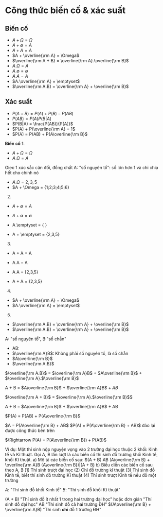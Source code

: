# Công thức biến cố & xác suất

## **Biến cố**

- $A + \Omega =\Omega$
- $A + \emptyset = A$
- $A + A = A$
- $A + \overline{\rm A} = \Omega$
- $\overline{\rm A + B} = \overline{\rm A}.\overline{\rm B}$
- $A.\Omega = A$
- $A.\emptyset = \emptyset$
- $A.A = A$
- $A.\overline{\rm A} = \emptyset$
- $\overline{\rm A.B} = \overline{\rm A} + \overline{\rm B}$

## **Xác suất**

- $P(A + B) = P(A) + P(B) - P(AB)$
- $P(AB) = P(A)P(B|A)$
- $P(B|A) = \frac{P(AB)}{P(A)}$
- $P(A) + P(\overline{\rm A} = 1$
- $P(A) = P(AB) + P(A\overline{\rm B}$

**Biến cố**
1. 
- $A + \Omega =\Omega$
- $A.\Omega = A$

Gieo 1 xúc sắc cân đối, đồng chất
A: "số nguyên tố": số lớn hơn 1 và chỉ chia hết cho chính nó

- $A.\Omega = {2,3,5}$
- $A + \Omega = {1;2;3;4;5;6}

2. 
- $A + \emptyset = A$
- $A + \emptyset = \emptyset$

- A.\emptyset = { }
- A + \emptyset = {2,3,5}

3. 
- A + A = A
- A.A = A

- A.A = {2,3,5}
- A + A = {2,3,5}

4.
- $A + \overline{\rm A} = \Omega$
- $A.\overline{\rm A} = \emptyset$

5.

- $\overline{\rm A.B} = \overline{\rm A} + \overline{\rm B}$
- $\overline{\rm A.B} = \overline{\rm A} + \overline{\rm B}$

A: "số nguyên tố", B:"số chẵn"
- AB: 
- $\overline{\rm A}B$: Không phải số nguyên tố, là số chẵn
- $A\overline{\rm B}$
- $\overline{\rm A.B}$

$\overline{\rm A.B}$ = $\overline{\rm A}B$ + $A\overline{\rm B}$ + $\overline{\rm A}.$\overline{\rm B}$

A + B = $A\overline{\rm B}$ + $\overline{\rm A}B$ + $AB$

$\overline{\rm A + B}$ = $\overline{\rm A}.$\overline{\rm B}$$

A + B = $A\overline{\rm B}$ + $\overline{\rm A}B$ + AB

$P(A) = P(AB) + P(A\overline{\rm B}$

$A = P(A\overline{\rm B} + AB$
$P(A) = P(A\overline{\rm B} + AB)$ đảo lại được công thức bên trên

$\Rightarrow P(A) = P(A\overline{\rm B}) + P(AB)$

Ví dụ: Một thí sinh nộp nguyện vọng vào 2 trường đại học thuộc 2 khối: Kinh tế và Kĩ thuật. Gọi A, B lần lượt là các biến cố thí sinh đỗ trường khối Kinh tế, khối Kĩ thuật.
a) Mô tả các biến cố sau: $(A + B)   AB   (A\overline{\rm B} + \overline{\rm A}B    (A\overline{\rm B})|(A + B)
b) Biểu diễn các biến cố sau theo A, B
  (1) Thí sinh trượt đại học
  (2) Chỉ đỗ trường kĩ thuật
  (3) Thí sinh đỗ Kinh tế, biết thí sinh đỗ trường Kĩ thuật
  (4) Thí sinh trượt Kinh tế nếu đỗ một trường

$A$: "Thí sinh đỗ khối Kinh tế"
$B$: "Thí sinh đỗ khối Kĩ thuật"

(A + B) "Thí sinh đỗ ít nhất 1 trong hai trường đại học" hoặc đơn giản "Thí sinh đỗ đại học"
AB "Thí sinh đỗ cả hai trường ĐH"
$(A\overline{\rm B} + \overline{\rm A}B) "Thí sinh **chỉ** đỗ 1 trường ĐH"



























